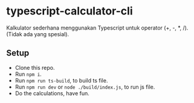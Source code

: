 # typescript-calculator-cli
Kalkulator sederhana menggunakan Typescript untuk operator (+, -, *, /). (Tidak ada yang spesial).

## Setup
- Clone this repo.
- Run `npm i`.
- Run `npm run ts-build`, to build ts file.
- Run `npm run dev` or `node ./build/index.js`, to run js file.
- Do the calculations, have fun.
